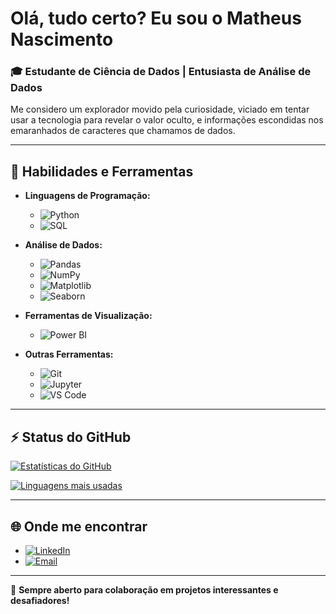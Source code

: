 # Olá, tudo certo? Eu sou o Matheus Nascimento 

### 🎓 Estudante de Ciência de Dados | Entusiasta de Análise de Dados

Me considero um explorador movido pela curiosidade, viciado em tentar usar a tecnologia para revelar o valor oculto, e informações escondidas nos emaranhados de caracteres que chamamos de dados.

---

## 🔧 Habilidades e Ferramentas

- **Linguagens de Programação:**
  - ![Python](https://img.shields.io/badge/-Python-3776AB?style=for-the-badge&logo=python&logoColor=white)
  - ![SQL](https://img.shields.io/badge/-SQL-4479A1?style=for-the-badge&logo=postgresql&logoColor=white)

- **Análise de Dados:**
  - ![Pandas](https://img.shields.io/badge/-Pandas-150458?style=for-the-badge&logo=pandas&logoColor=white)
  - ![NumPy](https://img.shields.io/badge/-NumPy-013243?style=for-the-badge&logo=numpy&logoColor=white)
  - ![Matplotlib](https://img.shields.io/badge/-Matplotlib-ffffff?style=for-the-badge&logo=matplotlib&logoColor=black)
  - ![Seaborn](https://img.shields.io/badge/-Seaborn-3776AB?style=for-the-badge&logo=python&logoColor=white)

- **Ferramentas de Visualização:**
  - ![Power BI](https://img.shields.io/badge/-Power%20BI-F2C811?style=for-the-badge&logo=power-bi&logoColor=black)

- **Outras Ferramentas:**
  - ![Git](https://img.shields.io/badge/-Git-F05032?style=for-the-badge&logo=git&logoColor=white)
  - ![Jupyter](https://img.shields.io/badge/-Jupyter-F37626?style=for-the-badge&logo=jupyter&logoColor=white)
  - ![VS Code](https://img.shields.io/badge/-VS%20Code-007ACC?style=for-the-badge&logo=visual-studio-code&logoColor=white)

---

## ⚡ Status do GitHub

[![Estatísticas do GitHub](https://github-readme-stats.vercel.app/api?username=matheus-nascimento-angelo&show_icons=true&theme=radical)](https://github.com/seu-usuario)

[![Linguagens mais usadas](https://github-readme-stats.vercel.app/api/top-langs/?username=matheus-nascimento-angelo&layout=compact&theme=radical)](https://github.com/seu-usuario)

---

## 🌐 Onde me encontrar

- [![LinkedIn](https://img.shields.io/badge/-LinkedIn-0A66C2?style=for-the-badge&logo=linkedin&logoColor=white)](https://www.linkedin.com/in/matheus-nascimento-b24706208/)
- [![Email](https://img.shields.io/badge/-Email-D14836?style=for-the-badge&logo=gmail&logoColor=white)](mailto:matheus.angelo98@hotmail.com)

---

🚀 **Sempre aberto para colaboração em projetos interessantes e desafiadores!**
